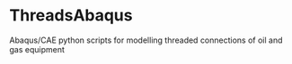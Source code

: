# ThreadsAbaqus
Abaqus/CAE python scripts for modelling threaded connections of oil and gas equipment
